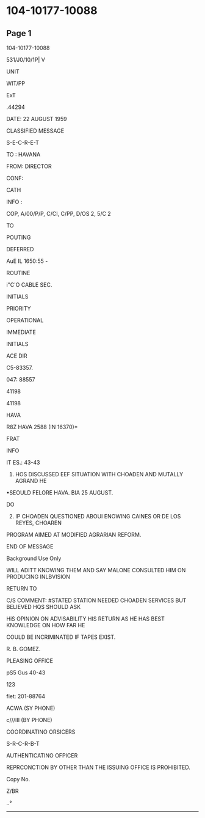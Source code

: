 # 104-10177-10088

## Page 1

104-10177-10088

531/J0/10/1P| V

UNIT

WIT/PP

ExT

.44294

DATE: 22 AUGUST 1959

CLASSIFIED MESSAGE

S-E-C-R-E-T

TO : HAVANA

FROM: DIRECTOR

CONF:

CATH

INFO :

COP, A/00/P/P, C/CI, C/PP, D/OS 2, 5/C 2

TO

POUTING

DEFERRED

AuE IL 1650:55 -

ROUTINE

i"C'O CABLE SEC.

INITIALS

PRIORITY

OPERATIONAL

IMMEDIATE

INITIALS

ACE DIR

C5-83357.

047: 88557

41198

41198

HAVA

R8Z HAVA 2588 (IN 16370)*

FRAT

INFO

IT ES.: 43-43

1. HOS DISCUSSED EEF SITUATION WITH CHOADEN AND MUTALLY AGRAND HE

•SEOULD FELORE HAVA. BIA 25 AUGUST.

DO

2. IP CHOADEN QUESTIONED ABOUI ENOWING CAINES OR DE LOS REYES, CHOAREN

PROGRAM AIMED AT MODIFIED AGRARIAN REFORM.

END OF MESSAGE

Background Use Only

WILL ADITT KNOWING THEM AND SAY MALONE CONSULTED HIM ON PRODUCING INLBVISION

RETURN TO

C/S COMMENT: #STATED STATION NEEDED CHOADEN SERVICES BUT BELIEVED HQS SHOULD ASK

HiS OPINION ON ADVISABILITY HIS RETURN AS HE HAS BEST KNOWLEDGE ON HOW FAR HE

COULD BE INCRIMINATED IF TAPES EXIST.

R. B. GOMEZ.

PLEASING OFFICE

pS5 Gus 40-43

123

fiet: 201-88764

ACWA (SY PHONE)

c///III (BY PHONE)

COORDINATINO ORSICERS

S-R-C-R-B-T

AUTHENTICATINO OFPICER

REPRCONCTION BY OTHER THAN THE ISSUING OFFICE IS PROHIBITED.

Copy No.

Z/BR

..°

---

